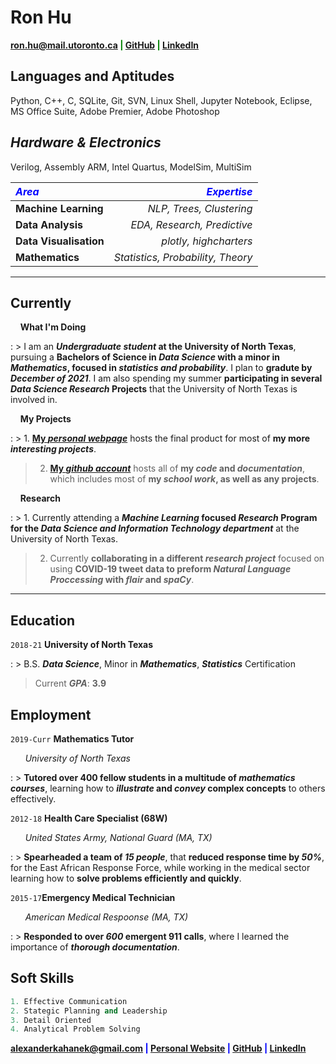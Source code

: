 # Ron Hu
<span style="color:green">__<a href="mailto:ron.hu@mail.utoronto.ca">ron.hu@mail.utoronto.ca</a>
|
<a href="https://github.com/ronwho" target="_blank">GitHub</a>
|
<a href="https://linkedin.com/" target="_blank">LinkedIn</a>__</span>

## __Languages and Aptitudes__

Python, C++, C, SQLite, Git, SVN, Linux Shell, Jupyter Notebook, Eclipse, MS Office Suite, Adobe Premier, Adobe Photoshop

## _Hardware & Electronics_

Verilog, Assembly ARM, Intel Quartus, ModelSim, MultiSim

| <span style="color:blue">__*Area*__</span> | <span style="color:blue">__*Expertise*__</span> |
|:-----------------------|-------------------------------------:|
| __Machine Learning__   | *NLP, Trees, Clustering*             |
| __Data Analysis__      | *EDA, Research, Predictive*          |
| __Data Visualisation__ | *plotly, highcharters*               |
| __Mathematics__        | *Statistics, Probability, Theory*    |

-----------------

## __Currently__

&nbsp; &nbsp; __What I'm Doing__

: > I am an __*Undergraduate student* at the University of North Texas__, pursuing a __Bachelors of Science in *Data Science* with a minor in *Mathematics*, focused in *statistics and probability*__. I plan to __gradute by *December of 2021*__. I am also spending my summer __participating in several *Data Science Research* Projects__ that the University of North Texas is involved in.


&nbsp; &nbsp; __My Projects__

: > 1. __<a href="https://alexander-kahanek.github.io/project" title="My Project Page" target="_blank">My *personal webpage*</a>__ hosts the final product for most of __my more *interesting projects*__.
> 
> 2. __<a href="https://github.com/alexander-kahanek" title="My GitHub Page" target="_blank">My *github account*</a>__ hosts all of __my *code* and *documentation*__, which includes most of __my *school work*, as well as any projects__.

&nbsp; &nbsp; __Research__

: > 1. Currently attending a __*Machine Learning* focused *Research* Program for the *Data Science and Information Technology department*__ at the University of North Texas.
> 
> 2. Currently __collaborating in a different *research project*__ focused on using __COVID-19 tweet data to preform *Natural Language Proccessing* with *flair* and *spaCy*__.


----------------
## __Education__

`2018-21` __University of North Texas__

: > B.S. __*Data Science*__, Minor in __*Mathematics*__, __*Statistics*__ Certification
> 
> Current __*GPA*__: __3.9__

## __Employment__

`2019-Curr` __Mathematics Tutor__

&nbsp; &nbsp; &nbsp; *University of North Texas*

: > __Tutored over 400 fellow students in a multitude of *mathematics courses*__, learning how to __*illustrate* and *convey* complex concepts__ to others effectively. 


`2012-18` __Health Care Specialist (68W)__

&nbsp; &nbsp; &nbsp; *United States Army, National Guard (MA, TX)*

: > __Spearheaded a team of *15 people*__, that __reduced response time by *50%*__, for the East African Response Force, while working in the medical sector learning how to __solve problems efficiently and quickly__. 


`2015-17`__Emergency Medical Technician__

&nbsp; &nbsp; &nbsp; *American Medical Respoonse (MA, TX)*

: > __Responded to over *600* emergent 911 calls__, where I learned the importance of __*thorough documentation*__. 


## __Soft Skills__

```python
1. Effective Communication
2. Stategic Planning and Leadership
3. Detail Oriented
4. Analytical Problem Solving
```

<span style="color:blue">__<a href="mailto:alexanderkahanek@gmail.com">alexanderkahanek@gmail.com</a>
|
<a href="https://alexander-kahanek.github.io" target="_blank">Personal Website</a>
|
<a href="https://github.com/alexander-kahanek" target="_blank">GitHub</a>
|
<a href="https://linkedin.com/in/alex-kah" target="_blank">LinkedIn</a>__</span>